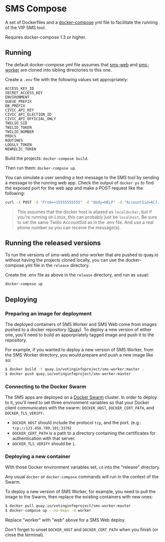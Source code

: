 # SMS Compose

A set of Dockerfiles and a [docker-compose][docker-compose] yml file
to facilitate the running of the VIP SMS tool.

Requires docker-compose 1.3 or higher.

## Running

The default docker-compose.yml file assumes that [sms-web][sms-web]
and [sms-worker][sms-worker] are cloned into sibling directories to
this one.

Create a `.env` file with the following values set appropriately:

```
ACCESS_KEY_ID
SECRET_ACCESS_KEY
ENVIRONMENT
QUEUE_PREFIX
DB_PREFIX
CIVIC_API_KEY
CIVIC_API_ELECTION_ID
CIVIC_API_OFFICIAL_ONLY
TWILIO_SID
TWILIO_TOKEN
TWILIO_NUMBER
PROCS
ROUTINES
LOGGLY_TOKEN
NEWRELIC_TOKEN
```

Build the projects: `docker-compose build`.

Then run them: `docker-compose up`.

You can simulate a user sending a text message to the SMS tool by
sending a message to the running web app. Check the output of
`docker ps` to find the exposed port for the web app and make a POST
request like the following:

```sh
curl -X POST -d "From=+15555555555" -d "Body=HELP" -d "AccountSid=AC7..." http://localdocker:32775
```

> This assumes that the docker host is aliased as `localdocker`, but
> if you're running on Linux, this can probably just be
> `localhost`. Be sure to set the same Twilio AccountSid as in the
> .env file. And use a real phone number so you can receive the
> message(s).

[docker-compose]: http://docs.docker.com/compose/
[sms-web]: https://github.com/votinginfoproject/sms-web
[sms-worker]: https://github.com/votinginfoproject/sms-worker

## Running the released versions

To run the versions of sms-web and sms-worker that are pushed to
quay.io without having the projects cloned locally, you can use the
docker-compose.yml file in the `release` directory.

Create the .env file as above in the `release` directory, and run as
usual:

```sh
docker-compose up
```

## Deploying

### Preparing an image for deployment

The deployed containers of SMS Worker and SMS Web come from images
pushed to a docker repository ([Quay][quay]). To deploy a new version
of either one, you'll need to build an apporpriately tagged image and
push it to the repository.

For example, if you wanted to deploy a new version of SMS Worker, from
the SMS Worker directory, you would prepare and push a new image like
so:

```sh
$ docker build -t quay.io/votinginfoproject/sms-worker:master .
$ docker push quay.io/votinginfoproject/sms-worker:master
```

### Connecting to the Docker Swarm

The SMS apps are deployed on a [Docker Swarm][docker-swarm]
cluster. In order to deploy to it, you'll need to set three
environment variables so that your Docker client communicates with the
swarm: `DOCKER_HOST`, `DOCKER_CERT_PATH`, and `DOCKER_TLS_VERIFY`.

* `DOCKER_HOST` should include the protocol `tcp`, and the
port. (e.g.: `tcp://123.456.789.101:3376`)
* `DOCKER_CERT_PATH` is a path to a directory containing the
certificates for authentication with that server.
* `DOCKER_TLS_VERIFY` should be `1`.

### Deploying a new container

With those Docker environment variables set, `cd` into the "release"
directory.

Any usual `docker` or `docker-compose` commands will run in the
context of the Swarm.

To deploy a new version of SMS Worker, for example, you need to pull
the image to the Swarm, then replace the existing containers with new
ones:

```sh
$ docker pull quay.io/votinginfoproject/sms-worker:master
$ docker-compose up --no-deps -d worker
```

Replace "worker" with "web" above for a SMS Web deploy.

Don't forget to unset `DOCKER_HOST` and `DOCKER_CERT_PATH` when you
finish (or close the terminal).

[docker-swarm]: https://docs.docker.com/swarm/
[quay]: https://quay.io/
